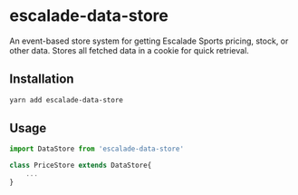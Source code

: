 # escalade-data-store

An event-based store system for getting Escalade Sports pricing, stock, or other data. Stores all fetched data in a cookie for quick retrieval.

## Installation

```bash
yarn add escalade-data-store
```

## Usage

```javascript
import DataStore from 'escalade-data-store'

class PriceStore extends DataStore{
	...
}
```